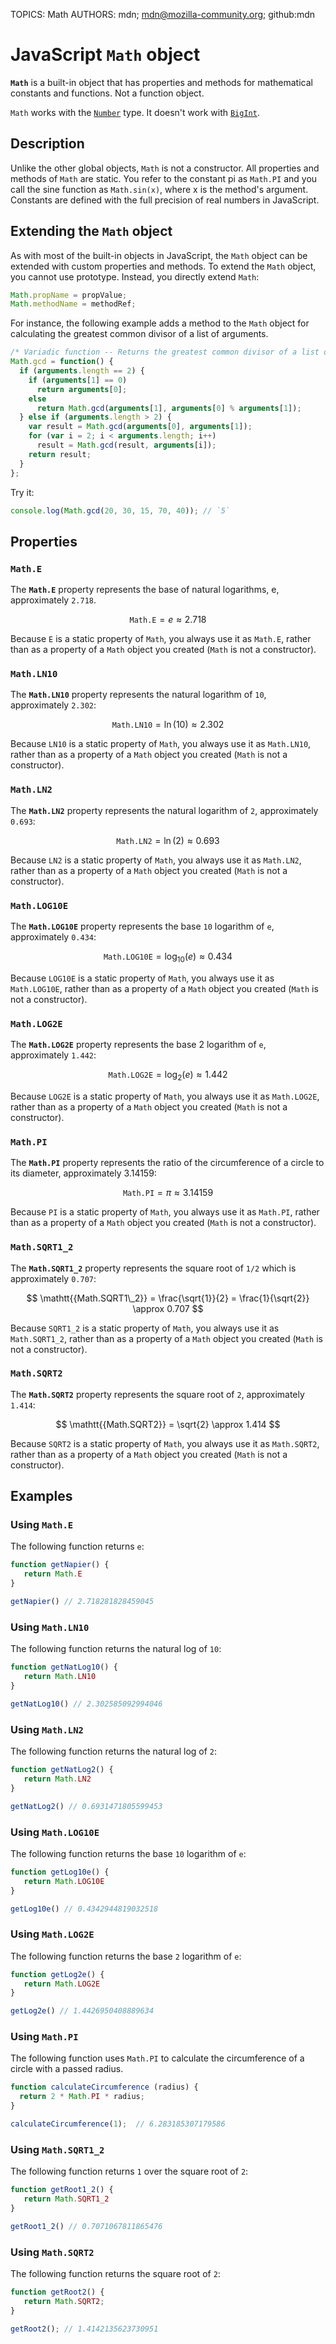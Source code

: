 TOPICS: Math
AUTHORS: mdn; mdn@mozilla-community.org; github:mdn

# JavaScript `Math` object

**`Math`** is a built-in object that has properties and methods for mathematical constants
and functions. Not a function object.

`Math` works with the [`Number`](/en/webfrontend/Number) type. It doesn't work with [`BigInt`](/en/webfrontend/BigInt).

## Description

Unlike the other global objects, `Math` is not a constructor. All properties and methods of `Math`
are static. You refer to the constant pi as `Math.PI` and you call the sine function as `Math.sin(x)`,
where x is the method's argument. Constants are defined with the full precision of real numbers in JavaScript.

## Extending the `Math` object

As with most of the built-in objects in JavaScript, the `Math` object can be extended with custom
properties and methods. To extend the `Math` object, you cannot use prototype. Instead,
you directly extend `Math`:

```javascript
Math.propName = propValue;
Math.methodName = methodRef;
```

For instance, the following example adds a method to the `Math` object for calculating the greatest
common divisor of a list of arguments.

```javascript
/* Variadic function -- Returns the greatest common divisor of a list of arguments */
Math.gcd = function() {
  if (arguments.length == 2) {
    if (arguments[1] == 0)
      return arguments[0];
    else
      return Math.gcd(arguments[1], arguments[0] % arguments[1]);
  } else if (arguments.length > 2) {
    var result = Math.gcd(arguments[0], arguments[1]);
    for (var i = 2; i < arguments.length; i++)
      result = Math.gcd(result, arguments[i]);
    return result;
  }
};
```

Try it:

```javascript
console.log(Math.gcd(20, 30, 15, 70, 40)); // `5`
```

## Properties

### `Math.E`

The **`Math.E`** property represents the base of natural logarithms, e, approximately `2.718`.

$$
\mathtt{{Math.E}} = e \approx 2.718
$$

Because `E` is a static property of `Math`, you always use it as `Math.E`, rather than as a
property of a `Math` object you created (`Math` is not a constructor).

### `Math.LN10`

The **`Math.LN10`** property represents the natural logarithm of `10`, approximately `2.302`:

$$
\mathtt{{Math.LN10}} = \ln(10) \approx 2.302
$$

Because `LN10` is a static property of `Math`, you always use it as `Math.LN10`, rather than as a
property of a `Math` object you created (`Math` is not a constructor).

### `Math.LN2`

The **`Math.LN2`** property represents the natural logarithm of `2`, approximately `0.693`:

$$
\mathtt{{Math.LN2}} = \ln(2) \approx 0.693
$$

Because `LN2` is a static property of `Math`, you always use it as `Math.LN2`, rather than as a
property of a `Math` object you created (`Math` is not a constructor).

### `Math.LOG10E`

The **`Math.LOG10E`** property represents the base `10` logarithm of `e`, approximately `0.434`:

$$
\mathtt{{Math.LOG10E}} = \log_{10}(e) \approx 0.434
$$

Because `LOG10E` is a static property of `Math`, you always use it as `Math.LOG10E`, rather than as
a property of a `Math` object you created (`Math` is not a constructor).

### `Math.LOG2E`

The **`Math.LOG2E`** property represents the base 2 logarithm of `e`, approximately `1.442`:

$$
\mathtt{{Math.LOG2E}} = \log_2(e) \approx 1.442
$$

Because `LOG2E` is a static property of `Math`, you always use it as `Math.LOG2E`, rather than as a
property of a `Math` object you created (`Math` is not a constructor).

### `Math.PI`

The **`Math.PI`** property represents the ratio of the circumference of a circle to its diameter,
approximately 3.14159:

$$
\mathtt{{Math.PI}} = \pi \approx 3.14159
$$

Because `PI` is a static property of `Math`, you always use it as `Math.PI`, rather than as a
property of a `Math` object you created (`Math` is not a constructor).

### `Math.SQRT1_2`

The **`Math.SQRT1_2`** property represents the square root of `1/2` which is approximately `0.707`:

$$
\mathtt{{Math.SQRT1\_2}} = \frac{\sqrt{1}}{2} = \frac{1}{\sqrt{2}} \approx 0.707
$$

Because `SQRT1_2` is a static property of `Math`, you always use it as `Math.SQRT1_2`, rather than
as a property of a `Math` object you created (`Math` is not a constructor).

### `Math.SQRT2`

The **`Math.SQRT2`** property represents the square root of `2`, approximately `1.414`:

$$
\mathtt{{Math.SQRT2}} = \sqrt{2} \approx 1.414
$$

Because `SQRT2` is a static property of `Math`, you always use it as `Math.SQRT2`, rather than as a
property of a `Math` object you created (`Math` is not a constructor).

## Examples

### Using `Math.E`

The following function returns `e`:

```javascript
function getNapier() {
   return Math.E
}

getNapier() // 2.718281828459045
```

### Using `Math.LN10`

The following function returns the natural log of `10`:

```javascript
function getNatLog10() {
   return Math.LN10
}

getNatLog10() // 2.302585092994046
```

### Using `Math.LN2`

The following function returns the natural log of `2`:

```javascript
function getNatLog2() {
   return Math.LN2
}

getNatLog2() // 0.6931471805599453
```

### Using `Math.LOG10E`

The following function returns the base `10` logarithm of `e`:

```javascript
function getLog10e() {
   return Math.LOG10E
}

getLog10e() // 0.4342944819032518
```

### Using `Math.LOG2E`

The following function returns the base `2` logarithm of `e`:

```javascript
function getLog2e() {
   return Math.LOG2E
}

getLog2e() // 1.4426950408889634
```

### Using `Math.PI`

The following function uses `Math.PI` to calculate the circumference of a circle with a passed radius.

```javascript
function calculateCircumference (radius) {
  return 2 * Math.PI * radius;
}

calculateCircumference(1);  // 6.283185307179586
```

### Using `Math.SQRT1_2`

The following function returns `1` over the square root of `2`:

```javascript
function getRoot1_2() {
   return Math.SQRT1_2
}

getRoot1_2() // 0.7071067811865476
```

### Using `Math.SQRT2`

The following function returns the square root of `2`:

```javascript
function getRoot2() {
   return Math.SQRT2;
}

getRoot2(); // 1.4142135623730951
```
